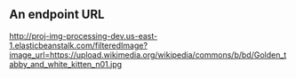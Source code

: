 ## An endpoint URL
http://proj-img-processing-dev.us-east-1.elasticbeanstalk.com/filteredImage?image_url=https://upload.wikimedia.org/wikipedia/commons/b/bd/Golden_tabby_and_white_kitten_n01.jpg